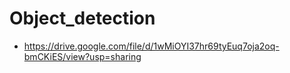 # Object_detection

- https://drive.google.com/file/d/1wMiOYI37hr69tyEuq7oja2oq-bmCKiES/view?usp=sharing
